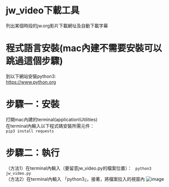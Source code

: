 # jw_video下載工具
列出某個時段的jw.org影片下載網址及自動下載字幕
# 程式語言安裝(mac內建不需要安裝可以跳過這個步驟)
到以下網站安裝python3:    
https://www.python.org

# 步驟一：安裝
打開mac內建的terminal(application\Utilities)    
在terminal內輸入以下程式碼安裝所需元件：    
```pip3 install requests```
# 步驟二：執行
（方法1）在terminal內輸入（要留意jw_video.py的檔案位置）：
``` python3 jw_video.py```    
（方法2）在terminal內輸入 「python3」，接著，將檔案拉入的視窗內
![image](https://github.com/xellosiris/jw_video_downloadtool/blob/main/python.gif)
